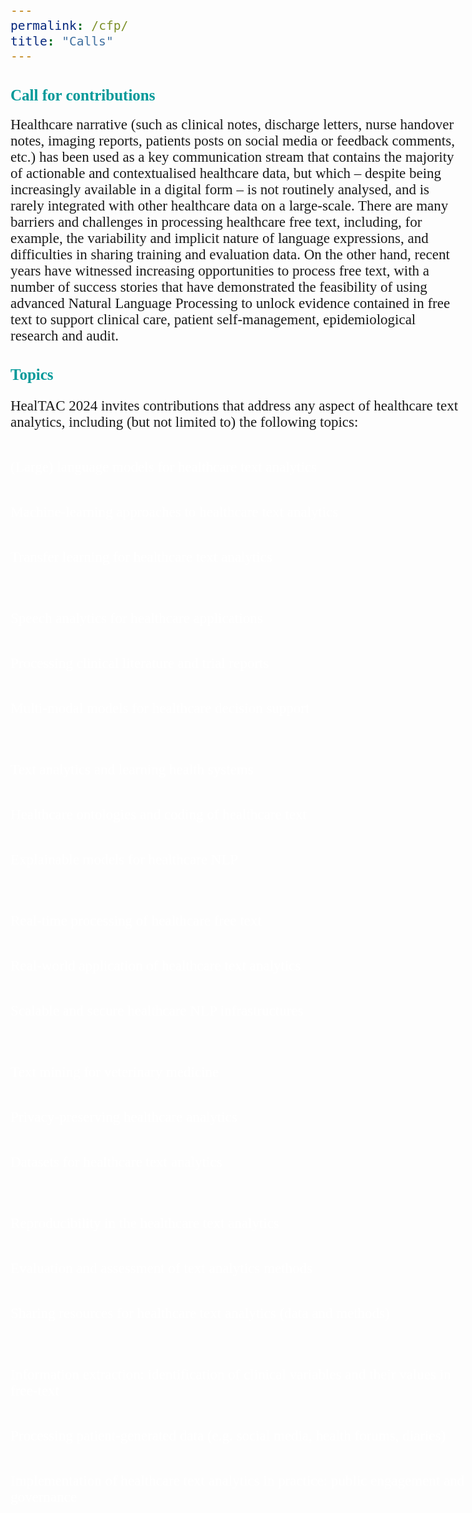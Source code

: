 ```yaml
---
permalink: /cfp/
title: "Calls"
---
```


<html>
<head>
<!-- <link href='https://fonts.googleapis.com/css?family=Akaya Telivigala' rel='stylesheet'>
 -->
<meta name="viewport" content="width=device-width, initial-scale=1">
<style>
* {
  box-sizing: border-box;
}
h1, h2, h3, h4, h5 {
  font-family: 'Akaya Telivigala';font-size: 25px; font-color: #009999;
}
body {
    font-family: 'Akaya Telivigala';font-size: 23px; font-color: #6b6b6b;
} 

/* Float three columns side by side */
.column {
  float: left;
  width: 30%;
  padding: 0 5px;
}

/* Remove extra left and right margins, due to padding */
.row {margin: 0 -5px;}

/* Clear floats after the columns */
.row:after {
  content: "";
  display: table;
  clear: both;
}

/* Responsive columns */
@media screen and (max-width: 500px) {
  .column {
    width: 100%;
    display: block;
    margin-bottom: 5px;
  }
}

/* Style the counter cards */
.card {
  box-shadow: 0 2px 6px 0 rgba(0.2, 0.2, 0.2, 0.2);
  padding: 10px;
  text-align: center;
  background-color: #009999;
}
</style>
</head>

<body>

<h2 style="color:#009999;">Call for contributions</h2>
Healthcare narrative (such as clinical notes, discharge letters, nurse handover notes, imaging reports, patients posts on social media or feedback comments, etc.) has been used as a key communication stream that contains the majority of actionable and contextualised healthcare data, but which – despite being increasingly available in a digital form – is not routinely analysed, and is rarely integrated with other healthcare data on a large-scale. There are many barriers and challenges in processing healthcare free text, including, for example, the variability and implicit nature of language expressions, and difficulties in sharing training and evaluation data. On the other hand, recent years have witnessed increasing opportunities to process free text, with a number of success stories that have demonstrated the feasibility of using advanced Natural Language Processing to unlock evidence contained in free text to support clinical care, patient self-management, epidemiological research and audit.

<h2 style="color:#009999;">Topics</h2>
<p> HealTAC 2024 invites contributions that address any aspect of healthcare text analytics, including (but not limited to) the following topics: </p>
<p> </p>

<div class="row">
  <div class="column">
    <div class="card">
      <p style="color: #ffffff; text-shadow: 0.2px 0.2px">(Large) language models for healthcare text analytics</p>
    </div>
  </div>

  <div class="column">
    <div class="card">
       <p style="color: #ffffff; text-shadow: 0.2px 0.2px">Machine-learning approaches to healthcare text analytics</p>
    </div>
  </div>
  
   <div class="column">
    <div class="card">
       <p style="color: #ffffff; text-shadow: 0.2px 0.2px">Transfer learning for healthcare text analytics</p>
    </div>
  </div>
</div>
<br>
<div class="row">
  <div class="column">
    <div class="card">
       <p style="color: #ffffff; text-shadow: 0.2px 0.2px">Speech analytics for healthcare applications</p>
    </div>
  </div>
  
  <div class="column">
    <div class="card">
       <p style="color: #ffffff; text-shadow: 0.2px 0.2px">Processing clinical literature and trial reports</p>
    </div>
  </div>
  
  <div class="column">
    <div class="card">
       <p style="color: #ffffff; text-shadow: 0.2px 0.2px">Multi-modal models for healthcare decision support</p>
    </div>
  </div>
</div>
<br>
<div class="row">
  <div class="column">
    <div class="card">
       <p style="color: #ffffff; text-shadow: 0.2px 0.2px">Text analytics and learning health systems</p>
    </div>
  </div>

  <div class="column">
    <div class="card">
       <p style="color: #ffffff; text-shadow: 0.2px 0.2px">Healthcare ontologies and coding of healthcare text</p>
    </div>
  </div>
  
  <div class="column">
    <div class="card">
       <p style="color: #ffffff; text-shadow: 0.2px 0.2px">Explainable models for healthcare NLP</p>
    </div>
  </div>
</div>
<br>
<div class="row">
  <div class="column">
    <div class="card">
       <p style="color: #ffffff; text-shadow: 0.2px 0.2px">Real-time processing of healthcare free text</p>
    </div>
  </div>

  <div class="column">
    <div class="card">
       <p style="color: #ffffff; text-shadow: 0.2px 0.2px">Real-world application of healthcare text analytics</p>
    </div>
  </div>
  
  <div class="column">
    <div class="card">
       <p style="color: #ffffff; text-shadow: 0.2px 0.2px">Scalable and secure healthcare NLP infrastructures</p>
    </div>
  </div>
</div>
<br>
<div class="row">
  <div class="column">
    <div class="card">
       <p style="color: #ffffff; text-shadow: 0.2px 0.2px">Text mining for veterinary medicine</p>
    </div>
  </div>
  
  <div class="column">
    <div class="card">
       <p style="color: #ffffff; text-shadow: 0.2px 0.2px">Privacy-preserving healthcare analytics</p>
    </div>
  </div>

   <div class="column">
    <div class="card">
       <p style="color: #ffffff; text-shadow: 0.2px 0.2px">Datasets for healthcare text analytics</p>
    </div>
  </div>
</div>
<br>
<div class="row">
  <div class="column">
    <div class="card">
       <p style="color: #ffffff; text-shadow: 0.2px 0.2px">Reproducibility in the healthcare text analytics</p>
    </div>
  </div>
  
  <div class="column">
    <div class="card">
       <p style="color: #ffffff; text-shadow: 0.2px 0.2px">Evaluation and assessment of text analytics methods</p>
    </div>
  </div>

  <div class="column">
    <div class="card">
       <p style="color: #ffffff; text-shadow: 0.2px 0.2px">Sharing resources for healthcare text analytics (data and methods)</p>
    </div>
  </div>
</div>
<br>
<div class="row">
  <div class="column">
    <div class="card">
       <p style="color: #ffffff; text-shadow: 0.2px 0.2px">Information extraction: identification of clinical variables and their values in free-text</p>
    </div>
  </div>
  
  <div class="column">
    <div class="card">
       <p style="color: #ffffff; text-shadow: 0.2px 0.2px">Processing patient-generated data (e.g. social media, health forums, diaries)</p>
    </div>
  </div>
  
  <div class="column">
    <div class="card">
       <p style="color: #ffffff; text-shadow: 0.2px 0.2px">Implementation of healthcare text analytics in practice: public engagement and governance</p>
    </div>
  </div>
</div>

<!-- <ul style="list-style-type:circle;">
  <li>(Large) language models for healthcare text analytics</li>
  <li>Information extraction: identification of clinical variables and their values in free-text</li>
  <li>Speech analytics for healthcare applications</li>
  <li>Machine-learning approaches to healthcare text analytics</li>
  
  <li>Transfer learning for healthcare text analytics</li>
  <li>Processing patient-generated data (e.g. social media, health forums, diaries)</li>
  <li>Processing clinical literature and trial reports</li>
  <li>Multi-modal models for healthcare decision support</li>
  
  <li>Text analytics and learning health systems</li>
  <li>Healthcare ontologies and coding of healthcare text</li>
  <li>Explainable models for healthcare NLP</li>
  <li>Text mining for veterinary medicine</li>
  
  <li>Real-time processing of healthcare free text</li>
  <li>Real-world application of healthcare text analytics</li>
  <li>Scalable and secure healthcare NLP infrastructures</li>
  <li>Privacy-preserving healthcare analytics</li>
  
  <li>Implementation of healthcare text analytics in practice: public engagement and governance</li>
  <li>Datasets for healthcare text analytics</li>
  <li>Sharing resources for healthcare text analytics (data and methods)</li>
  <li>Reproducibility in the healthcare text analytics</li>
  <li>Evaluation and assessment of text analytics methods</li>
</ul>   -->

</body>
</html>


